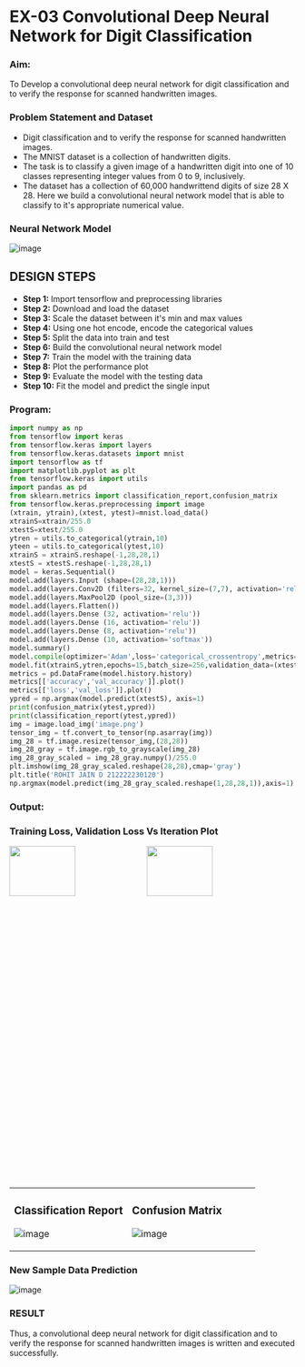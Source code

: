 # EX-03 Convolutional Deep Neural Network for Digit Classification

### Aim:
To Develop a convolutional deep neural network for digit classification and to verify the response for scanned handwritten images.

### Problem Statement and Dataset

- Digit classification and to verify the response for scanned handwritten images.
- The MNIST dataset is a collection of handwritten digits.
- The task is to classify a given image of a handwritten digit into one of 10 classes representing integer values from 0 to 9, inclusively.
- The dataset has a collection of 60,000 handwrittend digits of size 28 X 28. Here we build a convolutional neural network model that is able to classify to it's appropriate numerical value.

### Neural Network Model

![image](https://github.com/user-attachments/assets/09c700c3-1ac5-44c2-aff2-6bec1e4e0478)


## DESIGN STEPS
- **Step 1:** Import tensorflow and preprocessing libraries
- **Step 2:** Download and load the dataset
- **Step 3:** Scale the dataset between it's min and max values
- **Step 4:** Using one hot encode, encode the categorical values
- **Step 5:** Split the data into train and test
- **Step 6:** Build the convolutional neural network model
- **Step 7:** Train the model with the training data
- **Step 8:** Plot the performance plot
- **Step 9:** Evaluate the model with the testing data
- **Step 10:** Fit the model and predict the single input
### Program:
```Python
import numpy as np
from tensorflow import keras
from tensorflow.keras import layers
from tensorflow.keras.datasets import mnist
import tensorflow as tf
import matplotlib.pyplot as plt
from tensorflow.keras import utils
import pandas as pd
from sklearn.metrics import classification_report,confusion_matrix
from tensorflow.keras.preprocessing import image
(xtrain, ytrain),(xtest, ytest)=mnist.load_data()
xtrainS=xtrain/255.0
xtestS=xtest/255.0
ytren = utils.to_categorical(ytrain,10)
yteen = utils.to_categorical(ytest,10)
xtrainS = xtrainS.reshape(-1,28,28,1)
xtestS = xtestS.reshape(-1,28,28,1)
model = keras.Sequential()
model.add(layers.Input (shape=(28,28,1)))
model.add(layers.Conv2D (filters=32, kernel_size=(7,7), activation='relu'))
model.add(layers.MaxPool2D (pool_size=(3,3)))
model.add(layers.Flatten())
model.add(layers.Dense (32, activation='relu'))
model.add(layers.Dense (16, activation='relu'))
model.add(layers.Dense (8, activation='relu'))
model.add(layers.Dense (10, activation='softmax'))
model.summary()
model.compile(optimizer='Adam',loss='categorical_crossentropy',metrics=['accuracy'])
model.fit(xtrainS,ytren,epochs=15,batch_size=256,validation_data=(xtestS,yteen))
metrics = pd.DataFrame(model.history.history)
metrics[['accuracy','val_accuracy']].plot()
metrics[['loss','val_loss']].plot()
ypred = np.argmax(model.predict(xtestS), axis=1)
print(confusion_matrix(ytest,ypred))
print(classification_report(ytest,ypred))
img = image.load_img('image.png')
tensor_img = tf.convert_to_tensor(np.asarray(img))
img_28 = tf.image.resize(tensor_img,(28,28))
img_28_gray = tf.image.rgb_to_grayscale(img_28)
img_28_gray_scaled = img_28_gray.numpy()/255.0
plt.imshow(img_28_gray_scaled.reshape(28,28),cmap='gray')
plt.title('ROHIT JAIN D 212222230120')
np.argmax(model.predict(img_28_gray_scaled.reshape(1,28,28,1)),axis=1)
```
### Output:

### Training Loss, Validation Loss Vs Iteration Plot

<img height=15% width=48% src="https://github.com/user-attachments/assets/5431bfaa-1667-4f18-a6b3-6c2edddbadee"><img height=15% width=48% src="https://github.com/user-attachments/assets/52a0cef9-d003-45d6-8fc8-191b2a860242">


<table>
<tr>
<td width=48%>
  
### Classification Report
![image](https://github.com/user-attachments/assets/8cd77ce6-26a2-48da-ac20-f9f637518bf3)
</td> 
<td valign=top>

### Confusion Matrix
![image](https://github.com/user-attachments/assets/51f3cea9-2d97-49bb-9423-c4103ec16373)</td>
</tr> 
</table>


### New Sample Data Prediction

![image](https://github.com/user-attachments/assets/454f1f51-75a3-4be5-9ab8-5e65a628b160)


### RESULT
Thus, a convolutional deep neural network for digit classification and to verify the response for scanned handwritten images is written and executed successfully.

